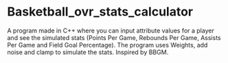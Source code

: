 # Basketball_ovr_stats_calculator
A program made in C++ where you can input attribute values for a player and see the simulated stats (Points Per Game, Rebounds Per Game, Assists Per Game and Field Goal Percentage). The program uses Weights, add noise and clamp to simulate the stats. Inspired by BBGM.

